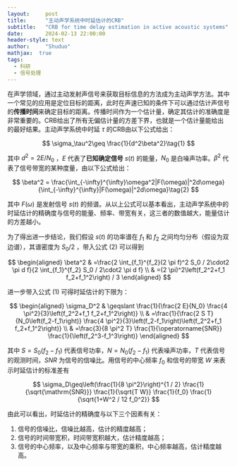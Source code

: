 ```yaml
---
layout:     post
title:      "主动声学系统中时延估计的CRB"
subtitle:   "CRB for time delay estimation in active acoustic systems"
date:       2024-02-13 22:00:00
header-style: text
author:     "Shuduo"
mathjax:  true
tags:
  - 科研
  - 信号处理
---
```


在声学领域，通过主动发射声信号来获取目标信息的方法成为主动声学方法。其中一个常见的应用是定位目标的距离，此时在声速已知的条件下可以通过估计声信号的**传播时间**来确定目标的距离。传播时间作为一个估计量，确定其估计的准确度是非常重要的。CRB给出了所有无偏估计量的方差下界，也就是一个估计量能给出的最好结果。主动声学系统中时延 $\tau$ 的CRB由以下公式给出：

$$
\sigma_\tau^2\geq \frac{1}{d^2\beta^2}\tag{1}
$$

其中 $d^2=2E/N_\text{0}$ ，$E$ 代表了**已知确定信号** $s(t)$ 的能量，$N_\text{0}$ 是白噪声功率。$\beta^2$ 代表了信号带宽的某种度量，由以下公式给出：

$$
\beta^2 = \frac{\int_{-\infty}^{\infty}\omega^2|F(\omega)|^2d\omega}{\int_{-\infty}^{\infty}|F(\omega)|^2d\omega}\tag{2}
$$

其中 $F(\omega)$ 是发射信号 $s(t)$ 的频谱。从以上公式可以基本看出，主动声学系统中的时延估计的精确度与信号的能量、频率、带宽有关，这三者的数值越大，能量估计的方差越小。

为了得出进一步结论，我们假设 $s(t)$ 的功率谱在 $f_1$ 和 $f_2$ 之间均匀分布（假设为双边谱），其谱密度为 $S_0/2$ ，带入公式 $(2)$ 可以得到

$$
\begin{aligned}
\beta^2 & =\frac{2 \int_{f_1}^{f_2}(2 \pi f)^2 S_0 / 2\cdot2 \pi d f}{2 \int_{f_1}^{f_2} S_0 / 2\cdot2 \pi d f} \\
& =(2 \pi)^2\left(f_2^2+f_1 f_2+f_1^2\right) / 3
\end{aligned}
$$

进一步带入公式 $(1)$ 可得时延估计的下限为：

$$
\begin{aligned}
\sigma_D^2 & \geqslant \frac{1}{\frac{2 E}{N_0} \frac{4 \pi^2}{3}\left(f_2^2+f_1 f_2+f_1^2\right)} \\
& =\frac{1}{\frac{2 S T}{N_0\left(f_2-f_1\right)} \frac{4 \pi^2}{3}\left(f_2-f_1\right)\left(f_2^2+f_1 f_2+f_1^2\right)} \\
& =\frac{3}{8 \pi^2 T} \frac{1}{\operatorname{SNR}} \frac{1}{\left(f_2^3-f_1^3\right)}
\end{aligned}
$$

其中 $S = S_0(f_2 - f_1)$ 代表信号功率，$N=N_0(f_2 - f_1)$ 代表噪声功率，$T$ 代表信号的观测时间，$SNR$ 为信号的信噪比。用信号的中心频率 $f_0$ 和信号的带宽 $W$ 来表示时延估计的标准差有

$$
\sigma_D\geq\left(\frac{1}{8 \pi^2}\right)^{1 / 2} \frac{1}{\sqrt{\mathrm{SNR}}} \frac{1}{\sqrt{T W}} \frac{1}{f_0} \frac{1}{\sqrt{1+W^2 / 12 f_0^2}}
$$

由此可以看出，时延估计的精确度与以下三个因素有关：
1. 信号的信噪比，信噪比越高，估计的精度越高；
2. 信号的时间带宽积，时间带宽积越大，估计精度越高；
3. 信号的中心频率，以及中心频率与带宽的乘积，中心频率越高，估计精度越高。